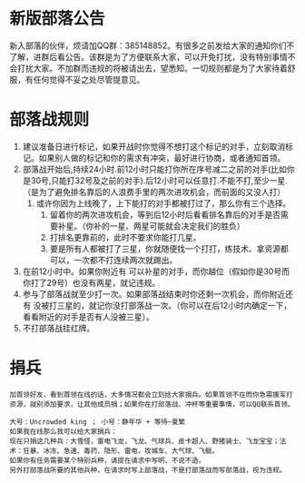 # 新版部落公告

新入部落的伙伴，烦请加QQ群：385148852。有很多之前发给大家的通知你们不了解，进群后看公告。该群是为了方便联系大家，可以开免打扰，没有特别事情不会打扰大家。不加群而违规的将被请出去，望悉知。一切规则都是为了大家待着舒服，有任何觉得不妥之处尽管提意见。

# 部落战规则

1. 建议准备日进行标记，如果开战时你觉得不想打这个标记的对手，立刻取消标记。如果别人做的标记和你的需求有冲突，最好进行协商，或者通知首领。
2. 部落战开始后,持续24小时.前12小时只能打你所在序号减二之前的对手(比如你是30号,只能打32号及之前的对手).后12小时可以任意打.不能不打,至少一星.（是为了避免排名靠后的人浪费手里的两次进攻机会，而前面的又没人打）
   1. 或许你因为上线晚了，上下能打的对手都被打过了，那么你有三个选择。
      1. 留着你的两次进攻机会，等到后12小时后看看排名靠后的对手是否需要补星。（你补的一星、两星可能就会决定我们的胜负）
      2. 打排名更靠前的，此时不要求你能打几星。
      3. 要是所有人都被打了三星，你就随便找一个打打，练技术、拿资源都可以，一次都不打连续两次就踢出。
3. 在前12小时中。如果你附近有 可以补星的对手，而你越位（假如你是30号而你打了29号）也没有两星，就记违规。
4. 参与了部落战就至少打一次。如果部落战结束时你还剩一次机会，而你附近还有 没被打三星的，就记你没打部落战一次。（你可以在后12小时内确定一下，看看附近的对手是否有人没被三星）。
5. 不打部落战挂红牌。

# 捐兵

```
加首领好友，看到首领在线的话，大多情况都会立刻给大家捐兵。如果首领不在而你急需援军打资源，就别添加要求，让其他成员捐；如果你在打部落战、冲杯等重要事情，可以QQ联系首领。
```

```
大号：Uncrowded king ； 小号：静年华 + 等待~夏繁
如果我在线那么我可以给大家捐兵：
现在只捐这几种兵：大雪怪，雷电飞龙，飞龙、气球兵、皮卡超人、野猪骑士、飞龙宝宝；法术：狂暴、冰冻、急速、毒药、隐形、雷电，攻城车、大气球、飞艇。
如果你有任务需要某个特别兵种，请提在请求中写明，不说不造。
另外打部落战所要的其他兵种，在请求时写上部落战，不是打部落战而写部落战，视为违规。
```
